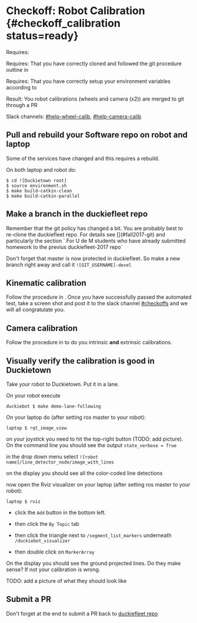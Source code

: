 # Checkoff: Robot Calibration {#checkoff_calibration status=ready}

<div class='requirements' markdown='1'>

Requires: [](#checkoff_assembly_configuration)

Requires: That you have correctly cloned and followed the git procedure outline in [](#fall2017-git)

Requires: That you have correctly setup your environment variables according to [](#env-variables)


Result: You robot calibrations (wheels and camera (x2)) are merged  to git through a PR

</div>

Slack channels: [#help-wheel-calib](https://duckietown.slack.com/archives/C6ZDSGJFM), [#help-camera-calib](https://duckietown.slack.com/archives/C6YCCAV6H)


## Pull and rebuild your Software repo on robot and laptop

Some of the services have changed and this requires a rebuild.

On both laptop and robot do:

    $ cd ![Duckietown root]
    $ source environment.sh
    $ make build-catkin-clean
    $ make build-catkin-parallel
    

## Make a branch in the duckiefleet repo

<div class='only-montreal' markdown="1">
 Remember that the git policy has changed a bit. You are probably best to re-clone the duckiefleet repo. For details see [](#fall2017-git) and particularly the section ` For U de M students who have already submitted homework to the previus duckiefleet-2017 repo`
</div>

Don't forget that master is now protected in duckiefleet. So make a new branch right away and call it `![GIT_USERNAME]-devel`



## Kinematic calibration

Follow the procedure in [](#wheel-calibration). Once you have successfully passed the automated test, take a screen shot and post it to the slack channel [#checkoffs](https://duckietown.slack.com/archives/C7HH51Q4S) and we will all congratulate you.

## Camera calibration

Follow the procedure in [](#camera-calib) to do you intrinsic **and** extrinsic calibrations. 


## Visually verify the calibration is good in Duckietown

Take your robot to Duckietown. Put it in a lane.

On your robot execute

    duckiebot $ make demo-lane-following

On your laptop do (after setting ros master to your robot):

    laptop $ rqt_image_view

on your joystick you need to hit the top-right button (TODO: add picture).
On the command line you should see the output `state_verbose = True`

in the drop down menu select `![robot name]/line_detector_node/image_with_lines`

on the display you should see all the color-coded line detections

now open the Rviz visualizer on your laptop (after setting ros master to your robot):

    laptop $ rviz

 - click the `Add` button in the bottom left. 

 - then click the `By Topic` tab
 
 - then click the triangle next to `/segment_list_markers` underneath `/duckiebot_visualizer`
 
 - then double click on `MarkerArray` 
 
 On the display you should see the ground projected lines. Do they make sense? If not your calibration is wrong. 
 
 TODO: add a picture of what they should look like 

## Submit a PR

Don't forget at the end to submit a PR back to [duckiefleet repo](https://github.com/duckietown/duckiefleet)



